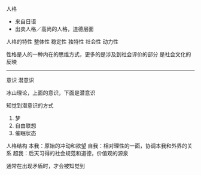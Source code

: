 人格
- 来自日语
- 出卖人格／高尚的人格，道德层面

人格的特性
整体性
稳定性
独特性
社会性
动力性

性格是人的一种内在的思维方式，更多的是涉及到社会评价的部分
是社会文化的反映

---

意识
潜意识

冰山理论，上面的意识，下面是潜意识

知觉到潜意识的方式
1. 梦
2. 自由联想
3. 催眠状态

人格结构
本我：原始的冲动和欲望
自我：相对理性的一面，协调本我和外界的关系
超我：后天习得的社会规范和道德，价值观的源泉

通常在出现矛盾时，才会被知觉到




